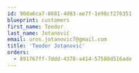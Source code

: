 ```yaml
---
id: 90da6ca7-8681-4d83-ae7f-1e98cf276351
blueprint: customers
first_name: Teodor
last_name: Jotanović
email: uros.jotanovic7@gmail.com
title: 'Teodor Jotanović'
orders:
  - 891767ff-7ddd-4378-a414-57588d516ade
---
```

